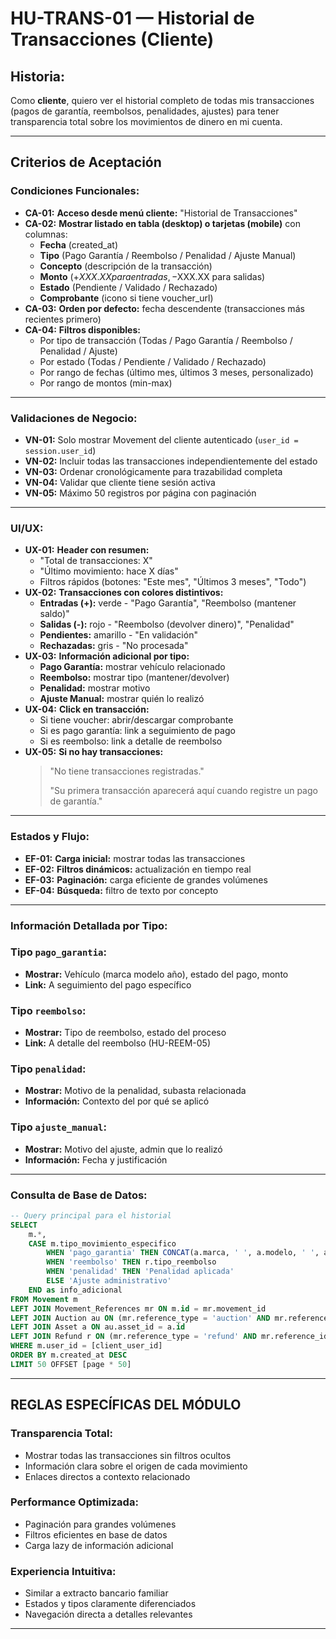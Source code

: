 # HU-TRANS-01 — Historial de Transacciones (Cliente)

## **Historia:**

Como **cliente**, quiero ver el historial completo de todas mis transacciones (pagos de garantía, reembolsos, penalidades, ajustes) para tener transparencia total sobre los movimientos de dinero en mi cuenta.

---

## **Criterios de Aceptación**

### **Condiciones Funcionales:**

- **CA-01:** **Acceso desde menú cliente:** "Historial de Transacciones"
- **CA-02:** **Mostrar listado en tabla (desktop) o tarjetas (mobile)** con columnas:
    - **Fecha** (created_at)
    - **Tipo** (Pago Garantía / Reembolso / Penalidad / Ajuste Manual)
    - **Concepto** (descripción de la transacción)
    - **Monto** (+$XXX.XX para entradas, -$XXX.XX para salidas)
    - **Estado** (Pendiente / Validado / Rechazado)
    - **Comprobante** (icono si tiene voucher_url)
- **CA-03:** **Orden por defecto:** fecha descendente (transacciones más recientes primero)
- **CA-04:** **Filtros disponibles:**
    - Por tipo de transacción (Todas / Pago Garantía / Reembolso / Penalidad / Ajuste)
    - Por estado (Todas / Pendiente / Validado / Rechazado)
    - Por rango de fechas (último mes, últimos 3 meses, personalizado)
    - Por rango de montos (min-max)

---

### **Validaciones de Negocio:**

- **VN-01:** Solo mostrar Movement del cliente autenticado (`user_id = session.user_id`)
- **VN-02:** Incluir todas las transacciones independientemente del estado
- **VN-03:** Ordenar cronológicamente para trazabilidad completa
- **VN-04:** Validar que cliente tiene sesión activa
- **VN-05:** Máximo 50 registros por página con paginación

---

### **UI/UX:**

- **UX-01:** **Header con resumen:**
    - "Total de transacciones: X"
    - "Último movimiento: hace X días"
    - Filtros rápidos (botones: "Este mes", "Últimos 3 meses", "Todo")
- **UX-02:** **Transacciones con colores distintivos:**
    - **Entradas (+):** verde - "Pago Garantía", "Reembolso (mantener saldo)"
    - **Salidas (-):** rojo - "Reembolso (devolver dinero)", "Penalidad"
    - **Pendientes:** amarillo - "En validación"
    - **Rechazadas:** gris - "No procesada"
- **UX-03:** **Información adicional por tipo:**
    - **Pago Garantía:** mostrar vehículo relacionado
    - **Reembolso:** mostrar tipo (mantener/devolver)
    - **Penalidad:** mostrar motivo
    - **Ajuste Manual:** mostrar quién lo realizó
- **UX-04:** **Click en transacción:**
    - Si tiene voucher: abrir/descargar comprobante
    - Si es pago garantía: link a seguimiento de pago
    - Si es reembolso: link a detalle de reembolso
- **UX-05:** **Si no hay transacciones:**
    > "No tiene transacciones registradas."
    > 
    > "Su primera transacción aparecerá aquí cuando registre un pago de garantía."

---

### **Estados y Flujo:**

- **EF-01:** **Carga inicial:** mostrar todas las transacciones
- **EF-02:** **Filtros dinámicos:** actualización en tiempo real
- **EF-03:** **Paginación:** carga eficiente de grandes volúmenes
- **EF-04:** **Búsqueda:** filtro de texto por concepto

---

### **Información Detallada por Tipo:**

### **Tipo `pago_garantia`:**
- **Mostrar:** Vehículo (marca modelo año), estado del pago, monto
- **Link:** A seguimiento del pago específico

### **Tipo `reembolso`:**
- **Mostrar:** Tipo de reembolso, estado del proceso
- **Link:** A detalle del reembolso (HU-REEM-05)

### **Tipo `penalidad`:**
- **Mostrar:** Motivo de la penalidad, subasta relacionada
- **Información:** Contexto del por qué se aplicó

### **Tipo `ajuste_manual`:**
- **Mostrar:** Motivo del ajuste, admin que lo realizó
- **Información:** Fecha y justificación

---

### **Consulta de Base de Datos:**

```sql
-- Query principal para el historial
SELECT 
    m.*,
    CASE m.tipo_movimiento_especifico
        WHEN 'pago_garantia' THEN CONCAT(a.marca, ' ', a.modelo, ' ', a.año)
        WHEN 'reembolso' THEN r.tipo_reembolso
        WHEN 'penalidad' THEN 'Penalidad aplicada'
        ELSE 'Ajuste administrativo'
    END as info_adicional
FROM Movement m
LEFT JOIN Movement_References mr ON m.id = mr.movement_id
LEFT JOIN Auction au ON (mr.reference_type = 'auction' AND mr.reference_id = au.id)
LEFT JOIN Asset a ON au.asset_id = a.id
LEFT JOIN Refund r ON (mr.reference_type = 'refund' AND mr.reference_id = r.id)
WHERE m.user_id = [client_user_id]
ORDER BY m.created_at DESC
LIMIT 50 OFFSET [page * 50]
```

---

## **REGLAS ESPECÍFICAS DEL MÓDULO**

### **Transparencia Total:**
- Mostrar todas las transacciones sin filtros ocultos
- Información clara sobre el origen de cada movimiento
- Enlaces directos a contexto relacionado

### **Performance Optimizada:**
- Paginación para grandes volúmenes
- Filtros eficientes en base de datos
- Carga lazy de información adicional

### **Experiencia Intuitiva:**
- Similar a extracto bancario familiar
- Estados y tipos claramente diferenciados
- Navegación directa a detalles relevantes

---